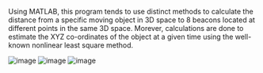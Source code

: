 
Using MATLAB, this program tends to use distinct methods to calculate the distance from a specific moving object in 3D space to 8 beacons located at different points in the same 3D space. Morever, calculations are done to estimate the XYZ co-ordinates of the object at a given time using the well-known nonlinear least square method.

![image](https://user-images.githubusercontent.com/84873873/167030611-c4d081fd-67a7-44ba-8095-c2095e6519f6.png)
![image](https://user-images.githubusercontent.com/84873873/167030661-b43993d5-4fce-445a-ba34-46f24de366c9.png)
![image](https://user-images.githubusercontent.com/84873873/167031447-eef43927-a960-468d-b4b3-eef5cd5fe0df.png)

